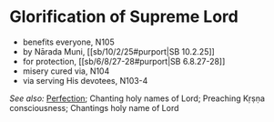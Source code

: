 # Glorification of Supreme Lord

* benefits everyone, N105
* by Nārada Muni, [[sb/10/2/25#purport|SB 10.2.25]]
* for protection, [[sb/6/8/27-28#purport|SB 6.8.27-28]]
* misery cured via, N104
* via serving His devotees, N103-4

*See also:* [Perfection](entries/perfections.md); Chanting holy names of Lord; Preaching Kṛṣṇa consciousness; Chantings holy name of Lord
